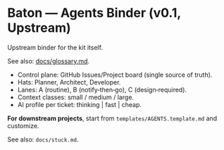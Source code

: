 # Baton — Agents Binder (v0.1, Upstream)

Upstream binder for the kit itself.

See also: [docs/glossary.md](docs/glossary.md).

- Control plane: GitHub Issues/Project board (single source of truth).
- Hats: Planner, Architect, Developer.
- Lanes: A (routine), B (notify‑then‑go), C (design‑required).
- Context classes: small / medium / large.
- AI profile per ticket: thinking | fast | cheap.

**For downstream projects**, start from `templates/AGENTS.template.md` and customize.

See also: `docs/stuck.md`.
